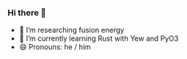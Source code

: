 ### Hi there 👋

- 🔭 I’m researching fusion energy
- 🌱 I’m currently learning Rust with Yew and PyO3
- 😄 Pronouns: he / him

<!--
**josh-read/josh-read** is a ✨ _special_ ✨ repository because its `README.md` (this file) appears on your GitHub profile.

Here are some ideas to get you started:

- 🤔 I’m looking for help with Python packaging and CI with GitHub actions
- 💬 Ask me about plasma diagnostics or Python metaprogramming
- 👯 I’m looking to collaborate on ...
- 📫 How to reach me: ...
- ⚡ Fun fact: ...
-->
